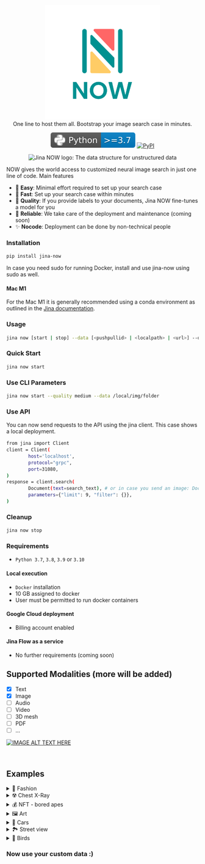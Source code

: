 <p align="center">

<img src="https://github.com/jina-ai/now/blob/main/docs/_static/logo-light.svg?raw=true" alt="Jina NOW logo: The data structure for unstructured data" width="300px">  


<br>
One line to host them all. Bootstrap your image search case in minutes.
</p>

<p align=center>
<a href="https://pypi.org/project/jina-now/"><img src="https://github.com/jina-ai/jina/blob/master/.github/badges/python-badge.svg?raw=true" alt="Python 3.7 3.8 3.9 3.10" title="Jina NOW supports Python 3.7 and above"></a>
<a href="https://pypi.org/project/jina-now/"><img src="https://img.shields.io/pypi/v/jina-now?color=%23099cec&amp;label=PyPI&amp;logo=pypi&amp;logoColor=white" alt="PyPI"></a>
</p>

<!-- start elevator-pitch -->

<p align="center">
<img src="https://user-images.githubusercontent.com/11627845/164569398-5ef22a41-e2e1-438a-88a5-2ac43ad9426d.gif" alt="Jina NOW logo: The data structure for unstructured data" width="600px">


NOW gives the world access to customized neural image search in just one line of code.
Main features
- 🐥 **Easy**: Minimal effort required to set up your search case
- 🐎 **Fast**: Set up your search case within minutes
- 🌈 **Quality**: If you provide labels to your documents, Jina NOW fine-tunes a model for you
- 🌳 **Reliable**: We take care of the deployment and maintenance (coming soon)
- ✨ **Nocode**: Deployment can be done by non-technical people




### Installation

```bash
pip install jina-now
```


In case you need sudo for running Docker, install and use jina-now using sudo as well.

#### Mac M1

For the Mac M1 it is generally recommended using a conda environment as outlined in the [Jina documentation](https://docs.jina.ai/get-started/install/troubleshooting/#on-mac-m1).

### Usage
```bash
jina now [start | stop] --data [<pushpullid> | <localpath> | <url>] --quality [medium | good | excellent] --cluster <k8s-cluster-name>
```

### Quick Start
```bash
jina now start
```
  
### Use CLI Parameters
```bash
jina now start --quality medium --data /local/img/folder
```
  
### Use API
You can now send requests to the API using the jina client. This case shows a local deployment.
```bash
from jina import Client    
client = Client(
        host='localhost',
        protocol="grpc",
        port=31080,
) 
response = client.search(
        Document(text=search_text), # or in case you send an image: Document(url=image_path),
        parameters={"limit": 9, "filter": {}},
)
```
  
### Cleanup
```bash
jina now stop
```

### Requirements
- `Python 3.7`, `3.8`, `3.9` or `3.10`
#### Local execution
- `Docker` installation
- 10 GB assigned to docker
- User must be permitted to run docker containers
#### Google Cloud deployment
- Billing account enabled
#### Jina Flow as a service
- No further requirements (coming soon)

## Supported Modalities (more will be added)

- [x] Text
- [x] Image
- [ ] Audio
- [ ] Video
- [ ] 3D mesh
- [ ] PDF 
- [ ] ...

[![IMAGE ALT TEXT HERE](https://user-images.githubusercontent.com/11627845/164571632-0e6a6c39-0137-413b-8287-21fc34785665.png)](https://www.youtube.com/watch?v=fdIaLP0ctpo)
</p>
<br>
  
## Examples

<details><summary>👕 Fashion</summary>
<img width="400" alt="image" src="https://user-images.githubusercontent.com/11627845/157079335-8f36fc73-d826-4c0a-b1f3-ed5d650a1af1.png">
</details>

<details><summary>☢️ Chest X-Ray</summary>
<img src="https://user-images.githubusercontent.com/11627845/157067695-59851a77-5c43-4f68-80c4-403fec850776.png" width="400">
</details>
  
<details><summary>💰 NFT - bored apes</summary>
<img src="https://user-images.githubusercontent.com/11627845/157019002-573cc101-e23b-4020-825c-f37ec66c6ccf.jpeg" width="400">
</details>
  
<details><summary>🖼 Art</summary>
<img width="400" alt="image" src="https://user-images.githubusercontent.com/11627845/157074453-721c0f2d-3f7d-4839-b6ff-bbccbdba2e5f.png">
</details>
  
<details><summary>🚗 Cars</summary>
<img width="400" alt="image" src="https://user-images.githubusercontent.com/11627845/157081047-792df6bd-544d-420c-b180-df824c802e73.png">
</details>
  
<details><summary>🏞 Street view</summary>
<img width="400" alt="image" src="https://user-images.githubusercontent.com/11627845/157087532-46ae36a2-c97f-45d7-9c3e-c624dcf6dc46.png">
</details>

<details><summary>🦆 Birds</summary>
<img width="400" alt="image" src="https://user-images.githubusercontent.com/11627845/157069954-615a5cb6-dda0-4a2f-9442-ea807ad4a8d5.png">
</details>


### Now use your custom data :)
<!-- end elevator-pitch -->
